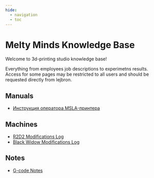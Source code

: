 ```yaml
---
hide:
  - navigation
  - toc
---
```


# Melty Minds Knowledge Base

Welcome to 3d-printing studio knowledge base!  

Everything from employees job descriptions to experimetns results.  
Access for some pages may be restricted to all users and should be requested directly from lejbron.

## Manuals

- [Инструкция оператора MSLA-принтера](msla_print_manual.md)

## Machines

- [R2D2 Modifications Log](r2d2_log.md)
- [Black Widow Modifications Log](black_widow_log.md)

## Notes

- [G-code Notes](gcode_notes.md)